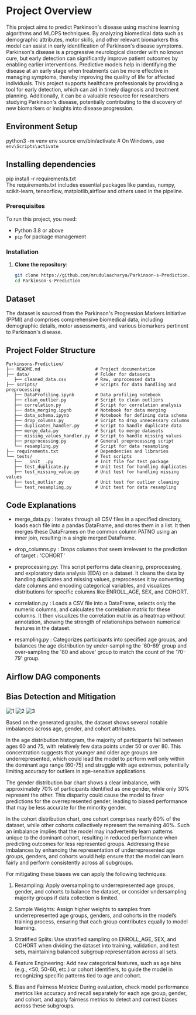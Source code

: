 # Project Overview
This project aims to predict Parkinson's disease using machine learning algorithms and MLOPS techniques. By analyzing biomedical data such as demographic attributes, motor skills, and other relevant biomarkers this model can assist in early identification of Parkinson's disease symptoms. Parkinson's disease is a progressive neurological disorder with no known cure, but early detection can significantly improve patient outcomes by enabling earlier interventions. Predictive models help in identifying the disease at an early stage when treatments can be more effective in managing symptoms, thereby improving the quality of life for affected individuals. This project supports healthcare professionals by providing a tool for early detection, which can aid in timely diagnosis and treatment planning. Additionally, it can be a valuable resource for researchers studying Parkinson's disease, potentially contributing to the discovery of new biomarkers or insights into disease progression. 

## Environment Setup
python3 -m venv env
source env/bin/activate  # On Windows, use `env\Scripts\activate`

## Installing dependencies
pip install -r requirements.txt </br>
The requirements.txt includes essential packages like pandas, numpy, scikit-learn, tensorflow, matplotlib,airflow and others used in the pipeline.

### Prerequisites
To run this project, you need:
- Python 3.8 or above
- `pip` for package management

### Installation
1. **Clone the repository**:
   ```bash
   git clone https://github.com/mrudulaacharya/Parkinson-s-Prediction.git
   cd Parkinson-s-Prediction

## Dataset
The dataset is sourced from the Parkinson's Progression Markers Initiative (PPMI) and comprises comprehensive biomedical data, including demographic details, motor assessments, and various biomarkers pertinent to Parkinson's disease.

## Project Folder Structure

```plaintext
Parkinsons-Prediction/
├── README.md                     # Project documentation
├── data/                         # Folder for datasets
   ├── cleaned_data.csv           # Raw, unprocessed data 
├── scripts/                      # Scripts for data handling and preprocessing
   ├── DataProfiling.ipynb        # Data profiling notebook
   ├── clean_outlier.py           # Script to clean outliers
   ├── correlation.py             # Script for correlation analysis
   ├── data_merging.ipynb         # Notebook for data merging
   ├── data_schema.ipynb          # Notebook for defining data schema
   ├── drop_columns.py            # Script to drop unnecessary columns
   ├── duplicates_handler.py      # Script to handle duplicate data
   ├── merge_data.py              # Script to merge datasets
   ├── missing_values_handler.py  # Script to handle missing values
   ├── preprocessing.py           # General preprocessing script
   └── resampling.py              # Script for data resampling
├── requirements.txt              # Dependencies and libraries
└── tests/                        # Test scripts
   ├── __init__.py                # Init file for test package
   ├── test_duplicate.py          # Unit test for handling duplicates
   ├── test_missing_value.py      # Unit test for handling missing values
   ├── test_outlier.py            # Unit test for outlier cleaning
   └── test_resampling.py         # Unit test for data resampling

```

## Code Explanations

- merge_data.py : Iterates through all CSV files in a specified directory, loads each file into a pandas DataFrame, and stores them in a list. It then merges these DataFrames on the common column PATNO using an inner join, resulting in a single merged DataFrame.

- drop_columns.py : Drops columns that seem irrelevant to the prediction of target : 'COHORT'

- preprocessing.py: This script performs data cleaning, preprocessing, and exploratory data analysis (EDA) on a dataset. It cleans the data by handling duplicates and missing values, preprocesses it by converting date columns and encoding categorical variables, and visualizes distributions for specific columns like ENROLL_AGE, SEX, and COHORT.

- correlation.py : Loads a CSV file into a DataFrame, selects only the numeric columns, and calculates the correlation matrix for these columns. It then visualizes the correlation matrix as a heatmap without annotation, showing the strength of relationships between numerical features in the dataset.

- resampling.py : Categorizes participants into specified age groups, and balances the age distribution by under-sampling the '60-69' group and over-sampling the '80 and above' group to match the count of the '70-79' group.

## Airflow DAG components



## Bias Detection and Mitigation
![1](https://github.com/user-attachments/assets/297ae311-24c7-4ad8-b4fd-77f18ef675d8)
![2](https://github.com/user-attachments/assets/1d49c8f4-faed-42d4-847a-41b6bdf44dc1)
![3](https://github.com/user-attachments/assets/e94069ca-dffc-4ef8-a931-b450374fa4e4)

Based on the generated graphs, the dataset shows several notable imbalances across age, gender, and cohort attributes. 

In the age distribution histogram, the majority of participants fall between ages 60 and 75, with relatively few data points under 50 or over 80. This concentration suggests that younger and older age groups are underrepresented, which could lead the model to perform well only within the dominant age range (60-75) and struggle with age extremes, potentially limiting accuracy for outliers in age-sensitive applications.

The gender distribution bar chart shows a clear imbalance, with approximately 70% of participants identified as one gender, while only 30% represent the other. This disparity could cause the model to favor predictions for the overrepresented gender, leading to biased performance that may be less accurate for the minority gender.

In the cohort distribution chart, one cohort comprises nearly 60% of the dataset, while other cohorts collectively represent the remaining 40%. Such an imbalance implies that the model may inadvertently learn patterns unique to the dominant cohort, resulting in reduced performance when predicting outcomes for less represented groups. Addressing these imbalances by enhancing the representation of underrepresented age groups, genders, and cohorts would help ensure that the model can learn fairly and perform consistently across all subgroups.

For mitigating these biases we can apply the following techniques:

1. Resampling: Apply oversampling to underrepresented age groups, gender, and cohorts to balance the dataset, or consider undersampling majority groups if data collection is limited.

2. Sample Weights: Assign higher weights to samples from underrepresented age groups, genders, and cohorts in the model’s training process, ensuring that each group contributes equally to model learning.

3. Stratified Splits: Use stratified sampling on ENROLL_AGE, SEX, and COHORT when dividing the dataset into training, validation, and test sets, maintaining balanced subgroup representation across all sets.

4. Feature Engineering: Add new categorical features, such as age bins (e.g., <50, 50-60, etc.) or cohort identifiers, to guide the model in recognizing specific patterns tied to age and cohort.

5. Bias and Fairness Metrics: During evaluation, check model performance metrics like accuracy and recall separately for each age group, gender, and cohort, and apply fairness metrics to detect and correct biases across these subgroups.
